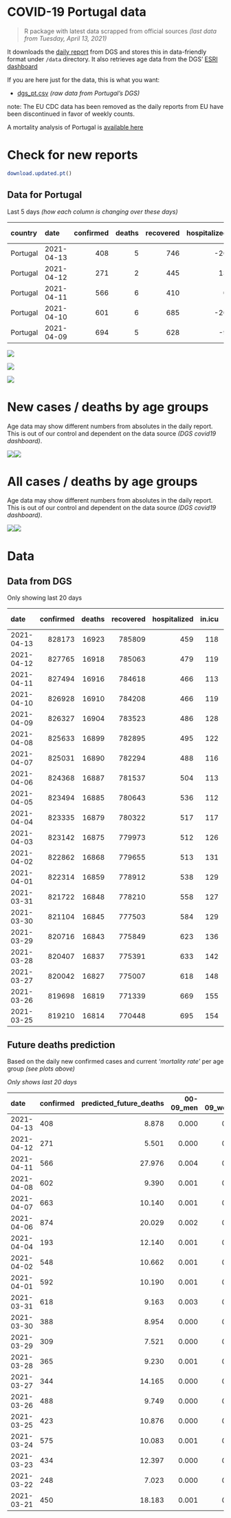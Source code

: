 COVID-19 Portugal data
================

> R package with latest data scrapped from official sources *(last data
> from Tuesday, April 13, 2021)*

It downloads the [daily
report](https://covid19.min-saude.pt/relatorio-de-situacao/) from DGS
and stores this in data-friendly format under `/data` directory. It also
retrieves age data from the DGS’ [ESRI
dashboard](https://covid19.min-saude.pt/ponto-de-situacao-atual-em-portugal/)

If you are here just for the data, this is what you want:

  - [dgs\_pt.csv](raw/master/data/dgs_pt.csv) *(raw data from Portugal’s
    DGS)*

note: The EU CDC data has been removed as the daily reports from EU have
been discontinued in favor of weekly counts.

A mortality analysis of Portugal is [available
here](https://averissimo.github.io/covid19-analysis/mortality.html)

# Check for new reports

``` r
download.updated.pt()
```

## Data for Portugal

Last 5 days *(how each column is changing over these days)*

| country  | date       | confirmed | deaths | recovered | hospitalized | in.icu | confirmed\_m\_00-09 | confirmed\_w\_00-09 | confirmed\_m\_10-19 | confirmed\_w\_10-19 | confirmed\_m\_20-29 | confirmed\_w\_20-29 | confirmed\_m\_30-39 | confirmed\_w\_30-39 | confirmed\_m\_40-49 | confirmed\_w\_40-49 | confirmed\_m\_50-59 | confirmed\_w\_50-59 | confirmed\_m\_60-69 | confirmed\_w\_60-69 | confirmed\_m\_70-79 | confirmed\_w\_70-79 | confirmed\_m\_80+ | confirmed\_w\_80+ | death\_m\_00-09 | death\_w\_00-09 | death\_m\_10-19 | death\_w\_10-19 | death\_m\_20-29 | death\_w\_20-29 | death\_m\_30-39 | death\_w\_30-39 | death\_m\_40-49 | death\_w\_40-49 | death\_m\_50-59 | death\_w\_50-59 | death\_m\_60-69 | death\_w\_60-69 | death\_m\_70-79 | death\_w\_70-79 | death\_m\_80+ | death\_w\_80+ | first\_vaccine | second\_vaccine |
| :------- | :--------- | --------: | -----: | --------: | -----------: | -----: | ------------------: | ------------------: | ------------------: | ------------------: | ------------------: | ------------------: | ------------------: | ------------------: | ------------------: | ------------------: | ------------------: | ------------------: | ------------------: | ------------------: | ------------------: | ------------------: | ----------------: | ----------------: | --------------: | --------------: | --------------: | --------------: | --------------: | --------------: | --------------: | --------------: | --------------: | --------------: | --------------: | --------------: | --------------: | --------------: | --------------: | --------------: | ------------: | ------------: | -------------: | --------------: |
| Portugal | 2021-04-13 |       408 |      5 |       746 |         \-20 |    \-1 |                   6 |                   7 |                  18 |                  16 |                  28 |                  37 |                  40 |                  28 |                  25 |                  39 |                  26 |                  39 |                  26 |                  14 |                  13 |                   9 |                14 |                23 |               0 |               0 |               0 |               0 |               0 |               0 |               0 |               0 |               0 |               0 |               0 |               0 |               0 |               0 |               1 |               1 |             1 |             2 |          29822 |            2162 |
| Portugal | 2021-04-12 |       271 |      2 |       445 |           13 |      6 |                   3 |                 \-1 |                   8 |                  11 |                  39 |                  10 |                  40 |                  23 |                   7 |                   8 |                  23 |                  30 |                   0 |                  18 |                  18 |                  19 |                 7 |                 8 |               0 |               0 |               0 |               0 |               0 |               0 |               0 |               0 |               0 |               0 |               0 |               0 |               0 |               0 |               1 |               0 |             1 |             0 |             NA |              NA |
| Portugal | 2021-04-11 |       566 |      6 |       410 |            0 |    \-6 |                  NA |                  NA |                  NA |                  NA |                  NA |                  NA |                  NA |                  NA |                  NA |                  NA |                  NA |                  NA |                  NA |                  NA |                  NA |                  NA |                NA |                NA |              NA |              NA |              NA |              NA |              NA |              NA |              NA |              NA |              NA |              NA |              NA |              NA |              NA |              NA |              NA |              NA |            NA |            NA |             NA |              NA |
| Portugal | 2021-04-10 |       601 |      6 |       685 |         \-20 |    \-9 |                  NA |                  NA |                  NA |                  NA |                  NA |                  NA |                  NA |                  NA |                  NA |                  NA |                  NA |                  NA |                  NA |                  NA |                  NA |                  NA |                NA |                NA |              NA |              NA |              NA |              NA |              NA |              NA |              NA |              NA |              NA |              NA |              NA |              NA |              NA |              NA |              NA |              NA |            NA |            NA |          67779 |           14691 |
| Portugal | 2021-04-09 |       694 |      5 |       628 |          \-9 |      6 |                  NA |                  NA |                  NA |                  NA |                  NA |                  NA |                  NA |                  NA |                  NA |                  NA |                  NA |                  NA |                  NA |                  NA |                  NA |                  NA |                NA |                NA |              NA |              NA |              NA |              NA |              NA |              NA |              NA |              NA |              NA |              NA |              NA |              NA |              NA |              NA |              NA |              NA |            NA |            NA |          55486 |           15006 |

![](README_files/figure-gfm/totals-1.svg)<!-- -->

![](README_files/figure-gfm/differential-1.svg)<!-- -->

![](README_files/figure-gfm/differential_7days-1.svg)<!-- -->

# New cases / deaths by age groups

Age data may show different numbers from absolutes in the daily report.
This is out of our control and dependent on the data source *(DGS
covid19 dashboard)*.

![](README_files/figure-gfm/new_cases_deaths-1.svg)<!-- -->![](README_files/figure-gfm/new_cases_deaths-2.svg)<!-- -->

# All cases / deaths by age groups

Age data may show different numbers from absolutes in the daily report.
This is out of our control and dependent on the data source *(DGS
covid19 dashboard)*.

![](README_files/figure-gfm/total_cases_deaths-1.svg)<!-- -->![](README_files/figure-gfm/total_cases_deaths-2.svg)<!-- -->

# Data

## Data from DGS

Only showing last 20 days

| date       | confirmed | deaths | recovered | hospitalized | in.icu | confirmed\_m\_00-09 | confirmed\_w\_00-09 | confirmed\_m\_10-19 | confirmed\_w\_10-19 | confirmed\_m\_20-29 | confirmed\_w\_20-29 | confirmed\_m\_30-39 | confirmed\_w\_30-39 | confirmed\_m\_40-49 | confirmed\_w\_40-49 | confirmed\_m\_50-59 | confirmed\_w\_50-59 | confirmed\_m\_60-69 | confirmed\_w\_60-69 | confirmed\_m\_70-79 | confirmed\_w\_70-79 | confirmed\_m\_80+ | confirmed\_w\_80+ | death\_m\_00-09 | death\_w\_00-09 | death\_m\_10-19 | death\_w\_10-19 | death\_m\_20-29 | death\_w\_20-29 | death\_m\_30-39 | death\_w\_30-39 | death\_m\_40-49 | death\_w\_40-49 | death\_m\_50-59 | death\_w\_50-59 | death\_m\_60-69 | death\_w\_60-69 | death\_m\_70-79 | death\_w\_70-79 | death\_m\_80+ | death\_w\_80+ | first\_vaccine | second\_vaccine |
| :--------- | --------: | -----: | --------: | -----------: | -----: | ------------------: | ------------------: | ------------------: | ------------------: | ------------------: | ------------------: | ------------------: | ------------------: | ------------------: | ------------------: | ------------------: | ------------------: | ------------------: | ------------------: | ------------------: | ------------------: | ----------------: | ----------------: | --------------: | --------------: | --------------: | --------------: | --------------: | --------------: | --------------: | --------------: | --------------: | --------------: | --------------: | --------------: | --------------: | --------------: | --------------: | --------------: | ------------: | ------------: | -------------: | --------------: |
| 2021-04-13 |    828173 |  16923 |    785809 |          459 |    118 |               23449 |               22484 |               38091 |               38381 |               55569 |               62682 |               54305 |               64541 |               60869 |               76737 |               54103 |               68779 |               40451 |               43895 |               25834 |               29095 |             22770 |             45842 |               1 |               1 |               1 |               1 |               7 |               5 |              21 |              20 |              91 |              62 |             330 |             130 |            1054 |             458 |            2271 |            1326 |          5114 |          6030 |        1553052 |          603753 |
| 2021-04-12 |    827765 |  16918 |    785063 |          479 |    119 |               23443 |               22477 |               38073 |               38365 |               55541 |               62645 |               54265 |               64513 |               60844 |               76698 |               54077 |               68740 |               40425 |               43881 |               25821 |               29086 |             22756 |             45819 |               1 |               1 |               1 |               1 |               7 |               5 |              21 |              20 |              91 |              62 |             330 |             130 |            1054 |             458 |            2270 |            1325 |          5113 |          6028 |        1523230 |          601591 |
| 2021-04-11 |    827494 |  16916 |    784618 |          466 |    113 |               23440 |               22478 |               38065 |               38354 |               55502 |               62635 |               54225 |               64490 |               60837 |               76690 |               54054 |               68710 |               40425 |               43863 |               25803 |               29067 |             22749 |             45811 |               1 |               1 |               1 |               1 |               7 |               5 |              21 |              20 |              91 |              62 |             330 |             130 |            1054 |             458 |            2269 |            1325 |          5112 |          6028 |             NA |              NA |
| 2021-04-10 |    826928 |  16910 |    784208 |          466 |    119 |                  NA |                  NA |                  NA |                  NA |                  NA |                  NA |                  NA |                  NA |                  NA |                  NA |                  NA |                  NA |                  NA |                  NA |                  NA |                  NA |                NA |                NA |              NA |              NA |              NA |              NA |              NA |              NA |              NA |              NA |              NA |              NA |              NA |              NA |              NA |              NA |              NA |              NA |            NA |            NA |        1520991 |          601007 |
| 2021-04-09 |    826327 |  16904 |    783523 |          486 |    128 |                  NA |                  NA |                  NA |                  NA |                  NA |                  NA |                  NA |                  NA |                  NA |                  NA |                  NA |                  NA |                  NA |                  NA |                  NA |                  NA |                NA |                NA |              NA |              NA |              NA |              NA |              NA |              NA |              NA |              NA |              NA |              NA |              NA |              NA |              NA |              NA |              NA |              NA |            NA |            NA |        1453212 |          586316 |
| 2021-04-08 |    825633 |  16899 |    782895 |          495 |    122 |               23350 |               22409 |               37980 |               38295 |               55348 |               62491 |               54058 |               64348 |               60726 |               76544 |               53934 |               68568 |               40321 |               43739 |               25749 |               29017 |             22718 |             45746 |               1 |               1 |               1 |               1 |               7 |               5 |              21 |              20 |              91 |              62 |             330 |             130 |            1052 |             457 |            2264 |            1325 |          5108 |          6023 |        1397726 |          571310 |
| 2021-04-07 |    825031 |  16890 |    782294 |          488 |    116 |               23320 |               22383 |               37963 |               38275 |               55285 |               62459 |               54012 |               64288 |               60675 |               76505 |               53898 |               68519 |               40290 |               43695 |               25737 |               29008 |             22701 |             45728 |               1 |               1 |               1 |               1 |               7 |               5 |              21 |              20 |              91 |              61 |             330 |             130 |            1050 |             457 |            2263 |            1324 |          5106 |          6021 |        1346317 |          560871 |
| 2021-04-06 |    824368 |  16887 |    781537 |          504 |    113 |               23307 |               22365 |               37929 |               38251 |               55227 |               62410 |               53978 |               64241 |               60609 |               76448 |               53851 |               68449 |               40252 |               43656 |               25717 |               28989 |             22687 |             45710 |               1 |               1 |               1 |               1 |               7 |               5 |              21 |              20 |              91 |              61 |             330 |             130 |            1049 |             457 |            2261 |            1324 |          5106 |          6021 |        1309681 |          557789 |
| 2021-04-05 |    823494 |  16885 |    780643 |          536 |    112 |                  NA |                  NA |                  NA |                  NA |                  NA |                  NA |                  NA |                  NA |                  NA |                  NA |                  NA |                  NA |                  NA |                  NA |                  NA |                  NA |                NA |                NA |              NA |              NA |              NA |              NA |              NA |              NA |              NA |              NA |              NA |              NA |              NA |              NA |              NA |              NA |              NA |              NA |            NA |            NA |        1282956 |          551869 |
| 2021-04-04 |    823335 |  16879 |    780322 |          517 |    117 |               23264 |               22314 |               37911 |               38232 |               55154 |               62325 |               53891 |               64161 |               60527 |               76372 |               53771 |               68369 |               40207 |               43586 |               25676 |               28965 |             22657 |             45666 |               1 |               1 |               1 |               1 |               7 |               5 |              21 |              20 |              91 |              61 |             330 |             130 |            1049 |             456 |            2258 |            1324 |          5103 |          6020 |        1281718 |          551500 |
| 2021-04-03 |    823142 |  16875 |    779973 |          512 |    126 |                  NA |                  NA |                  NA |                  NA |                  NA |                  NA |                  NA |                  NA |                  NA |                  NA |                  NA |                  NA |                  NA |                  NA |                  NA |                  NA |                NA |                NA |              NA |              NA |              NA |              NA |              NA |              NA |              NA |              NA |              NA |              NA |              NA |              NA |              NA |              NA |              NA |              NA |            NA |            NA |        1270907 |          544377 |
| 2021-04-02 |    822862 |  16868 |    779655 |          513 |    131 |               23240 |               22297 |               37904 |               38220 |               55118 |               62289 |               53844 |               64133 |               60502 |               76336 |               53747 |               68353 |               40168 |               43539 |               25664 |               28951 |             22636 |             45636 |               1 |               1 |               1 |               1 |               7 |               5 |              21 |              20 |              91 |              61 |             330 |             130 |            1046 |             456 |            2257 |            1323 |          5100 |          6017 |             NA |              NA |
| 2021-04-01 |    822314 |  16859 |    778912 |          538 |    129 |               23212 |               22264 |               37897 |               38209 |               55085 |               62243 |               53799 |               64080 |               60455 |               76306 |               53701 |               68311 |               40137 |               43515 |               25652 |               28934 |             22620 |             45608 |               1 |               1 |               1 |               1 |               7 |               5 |              21 |              20 |              91 |              61 |             330 |             130 |            1046 |             456 |            2255 |            1321 |          5097 |          6015 |             NA |              NA |
| 2021-03-31 |    821722 |  16848 |    778210 |          558 |    127 |               23179 |               22229 |               37873 |               38194 |               55050 |               62194 |               53757 |               64034 |               60400 |               76263 |               53657 |               68273 |               40111 |               43476 |               25630 |               28925 |             22605 |             45586 |               1 |               1 |               1 |               1 |               7 |               5 |              21 |              20 |              91 |              61 |             330 |             129 |            1044 |             456 |            2254 |            1320 |          5096 |          6010 |             NA |              NA |
| 2021-03-30 |    821104 |  16845 |    777503 |          584 |    129 |               23120 |               22194 |               37839 |               38184 |               55020 |               62155 |               53736 |               63984 |               60327 |               76209 |               53620 |               68229 |               40080 |               43442 |               25606 |               28912 |             22593 |             45570 |               1 |               1 |               1 |               1 |               7 |               5 |              21 |              20 |              91 |              61 |             330 |             129 |            1043 |             456 |            2253 |            1320 |          5095 |          6010 |             NA |              NA |
| 2021-03-29 |    820716 |  16843 |    775849 |          623 |    136 |               23114 |               22178 |               37831 |               38172 |               54994 |               62134 |               53714 |               63963 |               60285 |               76174 |               53588 |               68196 |               40067 |               43410 |               25582 |               28897 |             22579 |             45555 |               1 |               1 |               1 |               1 |               7 |               5 |              21 |              20 |              91 |              61 |             330 |             129 |            1042 |             456 |            2253 |            1320 |          5095 |          6009 |             NA |              NA |
| 2021-03-28 |    820407 |  16837 |    775391 |          633 |    142 |               23105 |               22166 |               37805 |               38156 |               54972 |               62122 |               53701 |               63941 |               60270 |               76148 |               53565 |               68183 |               40041 |               43374 |               25575 |               28894 |             22561 |             45544 |               1 |               1 |               1 |               1 |               7 |               5 |              21 |              20 |              91 |              61 |             330 |             129 |            1042 |             456 |            2251 |            1320 |          5094 |          6006 |             NA |              NA |
| 2021-03-27 |    820042 |  16827 |    775007 |          618 |    148 |               23092 |               22152 |               37798 |               38158 |               54940 |               62096 |               53680 |               63923 |               60245 |               76114 |               53544 |               68150 |               40018 |               43338 |               25560 |               28877 |             22543 |             45530 |               1 |               1 |               1 |               1 |               7 |               5 |              21 |              20 |              91 |              61 |             329 |             129 |            1042 |             455 |            2250 |            1319 |          5089 |          6005 |             NA |              NA |
| 2021-03-26 |    819698 |  16819 |    771339 |          669 |    155 |               23092 |               22148 |               37779 |               38156 |               54916 |               62086 |               53663 |               63905 |               60217 |               76085 |               53520 |               68132 |               39992 |               43309 |               25543 |               28862 |             22518 |             45491 |               1 |               1 |               1 |               1 |               7 |               5 |              21 |              20 |              91 |              61 |             328 |             129 |            1042 |             454 |            2250 |            1318 |          5087 |          6002 |             NA |              NA |
| 2021-03-25 |    819210 |  16814 |    770448 |          695 |    154 |               23084 |               22136 |               37746 |               38129 |               54862 |               62048 |               53638 |               63877 |               60183 |               76048 |               53485 |               68105 |               39960 |               43279 |               25540 |               28847 |             22502 |             45463 |               1 |               1 |               1 |               1 |               7 |               5 |              21 |              20 |              91 |              61 |             328 |             129 |            1042 |             454 |            2249 |            1317 |          5087 |          5999 |             NA |              NA |

## Future deaths prediction

Based on the daily new confirmed cases and current *‘mortality rate’*
per age group *(see plots above)*

*Only shows last 20 days*

| date       | confirmed | predicted\_future\_deaths | 00-09\_men | 00-09\_women | 10-19\_men | 10-19\_women | 20-29\_men | 20-29\_women | 30-39\_men | 30-39\_women | 40-49\_men | 40-49\_women | 50-59\_men | 50-59\_women | 60-69\_men | 60-69\_women | 70-79\_men | 70-79\_women | 80+\_men | 80+\_women |
| :--------- | :-------- | ------------------------: | ---------: | -----------: | ---------: | -----------: | ---------: | -----------: | ---------: | -----------: | ---------: | -----------: | ---------: | -----------: | ---------: | -----------: | ---------: | -----------: | -------: | ---------: |
| 2021-04-13 | 408       |                     8.878 |      0.000 |        0.000 |      0.000 |        0.000 |      0.004 |        0.003 |      0.015 |        0.009 |      0.037 |        0.032 |      0.159 |        0.074 |      0.677 |        0.146 |      1.143 |        0.410 |    3.144 |      3.025 |
| 2021-04-12 | 271       |                     5.501 |      0.000 |        0.000 |      0.000 |        0.000 |      0.005 |        0.001 |      0.015 |        0.007 |      0.010 |        0.006 |      0.140 |        0.057 |      0.000 |        0.188 |      1.582 |        0.866 |    1.572 |      1.052 |
| 2021-04-11 | 566       |                    27.976 |      0.004 |        0.003 |      0.002 |        0.002 |      0.019 |        0.011 |      0.065 |        0.044 |      0.166 |        0.118 |      0.732 |        0.268 |      2.710 |        1.294 |      4.747 |        2.279 |    6.962 |      8.550 |
| 2021-04-08 | 602       |                     9.390 |      0.001 |        0.001 |      0.000 |        0.001 |      0.008 |        0.003 |      0.018 |        0.019 |      0.076 |        0.032 |      0.220 |        0.093 |      0.808 |        0.459 |      1.055 |        0.410 |    3.818 |      2.368 |
| 2021-04-07 | 663       |                    10.140 |      0.001 |        0.001 |      0.001 |        0.001 |      0.007 |        0.004 |      0.013 |        0.015 |      0.099 |        0.046 |      0.287 |        0.132 |      0.990 |        0.407 |      1.758 |        0.866 |    3.144 |      2.368 |
| 2021-04-06 | 874       |                    20.029 |      0.002 |        0.002 |      0.000 |        0.000 |      0.009 |        0.007 |      0.034 |        0.025 |      0.123 |        0.061 |      0.488 |        0.151 |      1.173 |        0.730 |      3.604 |        1.094 |    6.738 |      5.788 |
| 2021-04-04 | 193       |                    12.140 |      0.001 |        0.001 |      0.000 |        0.000 |      0.005 |        0.003 |      0.018 |        0.009 |      0.037 |        0.029 |      0.146 |        0.030 |      1.016 |        0.490 |      1.055 |        0.638 |    4.716 |      3.946 |
| 2021-04-02 | 548       |                    10.662 |      0.001 |        0.001 |      0.000 |        0.000 |      0.004 |        0.004 |      0.017 |        0.016 |      0.070 |        0.024 |      0.281 |        0.079 |      0.808 |        0.250 |      1.055 |        0.775 |    3.594 |      3.683 |
| 2021-04-01 | 592       |                    10.190 |      0.001 |        0.002 |      0.001 |        0.000 |      0.004 |        0.004 |      0.016 |        0.014 |      0.082 |        0.035 |      0.268 |        0.072 |      0.677 |        0.407 |      1.934 |        0.410 |    3.369 |      2.894 |
| 2021-03-31 | 618       |                     9.163 |      0.003 |        0.002 |      0.001 |        0.000 |      0.004 |        0.003 |      0.008 |        0.015 |      0.109 |        0.044 |      0.226 |        0.083 |      0.808 |        0.355 |      2.110 |        0.592 |    2.695 |      2.105 |
| 2021-03-30 | 388       |                     8.954 |      0.000 |        0.001 |      0.000 |        0.000 |      0.003 |        0.002 |      0.009 |        0.007 |      0.063 |        0.028 |      0.195 |        0.062 |      0.339 |        0.334 |      2.110 |        0.684 |    3.144 |      1.973 |
| 2021-03-29 | 309       |                     7.521 |      0.000 |        0.001 |      0.001 |        0.000 |      0.003 |        0.001 |      0.005 |        0.007 |      0.022 |        0.021 |      0.140 |        0.025 |      0.677 |        0.376 |      0.615 |        0.137 |    4.043 |      1.447 |
| 2021-03-28 | 365       |                     9.230 |      0.001 |        0.001 |      0.000 |        0.000 |      0.004 |        0.002 |      0.008 |        0.006 |      0.037 |        0.027 |      0.128 |        0.062 |      0.599 |        0.376 |      1.319 |        0.775 |    4.043 |      1.842 |
| 2021-03-27 | 344       |                    14.165 |      0.000 |        0.000 |      0.000 |        0.000 |      0.003 |        0.001 |      0.007 |        0.006 |      0.042 |        0.023 |      0.146 |        0.034 |      0.677 |        0.303 |      1.494 |        0.684 |    5.615 |      5.130 |
| 2021-03-26 | 488       |                     9.749 |      0.000 |        0.001 |      0.001 |        0.001 |      0.007 |        0.003 |      0.010 |        0.009 |      0.051 |        0.030 |      0.213 |        0.051 |      0.834 |        0.313 |      0.264 |        0.684 |    3.594 |      3.683 |
| 2021-03-25 | 423       |                    10.876 |      0.000 |        0.000 |      0.000 |        0.000 |      0.003 |        0.001 |      0.020 |        0.007 |      0.043 |        0.027 |      0.293 |        0.036 |      0.990 |        0.386 |      1.407 |        0.820 |    3.818 |      3.025 |
| 2021-03-24 | 575       |                    10.083 |      0.001 |        0.000 |      0.000 |        0.001 |      0.008 |        0.003 |      0.025 |        0.015 |      0.045 |        0.025 |      0.250 |        0.095 |      0.756 |        0.511 |      2.022 |        0.775 |    2.920 |      2.631 |
| 2021-03-23 | 434       |                    12.397 |      0.000 |        0.000 |      0.000 |        0.001 |      0.003 |        0.002 |      0.006 |        0.004 |      0.043 |        0.040 |      0.220 |        0.068 |      0.990 |        0.188 |      1.407 |        1.003 |    3.818 |      4.604 |
| 2021-03-22 | 248       |                     7.023 |      0.000 |        0.000 |      0.000 |        0.000 |      0.002 |        0.002 |      0.006 |        0.005 |      0.025 |        0.012 |      0.165 |        0.045 |      0.287 |        0.303 |      1.143 |        0.228 |    2.695 |      2.105 |
| 2021-03-21 | 450       |                    18.183 |      0.001 |        0.001 |      0.001 |        0.000 |      0.009 |        0.006 |      0.025 |        0.021 |      0.096 |        0.065 |      0.281 |        0.183 |      1.199 |        0.762 |      2.549 |        1.550 |    6.962 |      4.472 |
